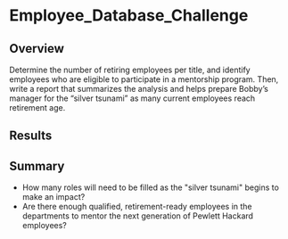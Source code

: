 # Employee_Database_Challenge
## Overview
Determine the number of retiring employees per title, and identify employees who are eligible to participate in a mentorship program. Then, write a report that summarizes the analysis and helps prepare Bobby’s manager for the “silver tsunami” as many current employees reach retirement age.
## Results
## Summary
- How many roles will need to be filled as the "silver tsunami" begins to make an impact?
- Are there enough qualified, retirement-ready employees in the departments to mentor the next generation of Pewlett Hackard employees?
